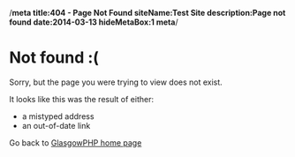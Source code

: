 /**meta
title:404 - Page Not Found
siteName:Test Site
description:Page not found
date:2014-03-13
hideMetaBox:1
meta**/

<div class="container">
    <h1>Not found <span>:(</span></h1>
    <p>Sorry, but the page you were trying to view does not exist.</p>
    <p>It looks like this was the result of either:</p>
    <ul>
        <li>a mistyped address</li>
        <li>an out-of-date link</li>
    </ul>
    <p>Go back to <a href="/">GlasgowPHP home page</a></p>
</div>